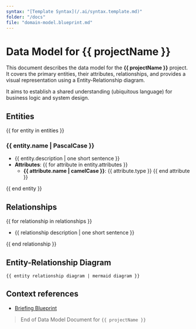 ```yaml
---
syntax: "[Template Syntax](/.ai/syntax.template.md)"
folder: "/docs"
file: "domain-model.blueprint.md"
---
```


<!--
  Read the following reference documents before continue
  - [Briefing Blueprint](/docs/briefing.blueprint.md)
  - [Feature Blueprints](referenced in the context references section of the briefing blueprint)
-->

# Data Model for **{{ projectName }}**

This document describes the data model for the **{{ projectName }}** project. It covers the primary entities, their attributes, relationships, and provides a visual representation using a Entity-Relationship diagram.

It aims to establish a shared understanding (ubiquitous language) for business logic and system design.

## Entities

<!--
This is the most critical part of the data model.
- Think deeply about the entities and their relationships.
- Evaluate 2-3 options and choose the simplest one.
- After having the entities, think about the attributes.
- Then write the entities and relationships following the template below.
- Most of those entities will be persisted or loaded from a repository, but this is not a requirement. 
- The data model is a conceptual representation of the system's structure and behavior. 
- Include whatever you think is relevant for the project.
-->

{{ for entity in entities }}

### {{ entity.name | PascalCase }}

- {{ entity.description  | one short sentence }}
- **Attributes**:
  <!--
  If attribute is optional add ? suffix to the attribute name
  If attribute is unique add ! suffix to the attribute name
  -->
  {{ for attribute in entity.attributes }}
  - **{{ attribute.name | camelCase }}**: {{ attribute.type }}
  {{ end attribute }}

{{ end entity }}

<!-- Example outcome:
```md
### User
- Is a person that can login into the system
- **Attributes**:
  - **name!**: string
  - **email!**: string
  - **password!**: string
  - **role**: enum (admin, user)
  - **localePreference**: enum (en, es, fr, de)
  - **createdAt!**: date
  - **updatedAt?**: date
```
-->

## Relationships

<!--
Mention the entity that participates in the relationship
Express cardinality and participation using natural language
-->

{{ for relationship in relationships }}

- {{ relationship description  | one short sentence }}

{{ end relationship }}

<!-- Example outcome:
```md
- User can participate in many projects
- A project is asigned to many users
- Project must have one repository
- A repository is linked to one project
```
-->


## Entity-Relationship Diagram

<!-- 
Draw the [entity relationship diagram](https://mermaid.js.org/syntax/entityRelationshipDiagram.html)  
-->

```mermaid
{{ entity relationship diagram | mermaid diagram }}
```

<!--Example outcome:
```mermaid	
erDiagram
    User }|--o{ Project : participates
    Project ||--|| Repository : has
```
-->

## Context references

- [Briefing Blueprint](/docs/briefing.blueprint.md)


> End of Data Model Document for `{{ projectName }}`
